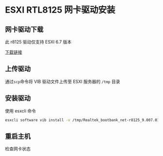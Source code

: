 # ESXI RTL8125 网卡驱动安装

## 网卡驱动下载

此 r8125 驱动仅支持 ESXI 6.7 版本

[下载链接](https://github.com/realganfan/r8125-esxi/releases/)

## 上传驱动

通过`scp`命令将 VIB 驱动文件上传至 ESXI 服务器的 `/tmp` 目录

## 安装驱动

使用 esxcli 命令

```bash
esxcli software vib install -v /tmp/Realtek_bootbank_net-r8125_9.007.01-1.vib
```

## 重启主机

检查网卡状态

